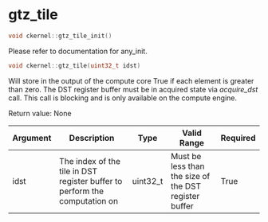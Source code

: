 # gtz_tile

```cpp
void ckernel::gtz_tile_init()
```

Please refer to documentation for any_init. 

```cpp
void ckernel::gtz_tile(uint32_t idst)
```

Will store in the output of the compute core True if each element is greater than zero. The DST register buffer must be in acquired state via *acquire_dst* call. This call is blocking and is only available on the compute engine.

Return value: None

| Argument      | Description                                                                | Type      | Valid Range                                           | Required       |
|---------------|----------------------------------------------------------------------------|-----------|-------------------------------------------------------|----------------|
| idst          | The index of the tile in DST register buffer to perform the computation on | uint32_t  | Must be less than the size of the DST register buffer | True           |
